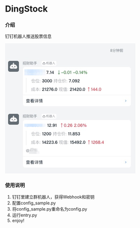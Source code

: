 # DingStock

### 介绍
钉钉机器人推送股票信息

![sanp](/assets/snap.jpg)

### 使用说明
1. 钉钉里建立群机器人，获得Webhook和密钥  
2. 配置config_sample.py
3. 将config_sample.py重命名为config.py
4. 运行entry.py 
5. enjoy!
